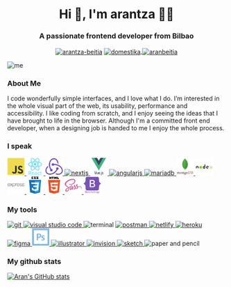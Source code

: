 <h1 align="center">Hi 👋, I'm arantza 👩‍🎤</h1>
<h3 align="center">A passionate frontend developer from Bilbao</h3>
<p align="center">
<a href="https://linkedin.com/in/arantza-beitia" target="blank"><img align="center" src="https://raw.githubusercontent.com/rahuldkjain/github-profile-readme-generator/master/src/images/icons/Social/linked-in-alt.svg" alt="arantza-beitia" height="30" width="40" /></a>
  <a href="https://www.domestika.org/es/colorincolorada/portfolio" target="_blank"><img align="center" src="https://user-images.githubusercontent.com/12766483/129492741-1b163d5f-923e-45f1-a098-d8fa5e874b7a.png" alt="domestika" height="40" width="40" /> </a>
  <a href="https://twitter.com/aranbeitia" target="blank"><img align="center" src="https://raw.githubusercontent.com/rahuldkjain/github-profile-readme-generator/master/src/images/icons/Social/twitter.svg" alt="aranbeitia" height="40" width="50" /></a>
</p>

![me](https://user-images.githubusercontent.com/12766483/129491268-9ba5b015-1bd4-4dd2-844d-05d66f90dadf.jpg)

### About Me

<p>I code wonderfully simple interfaces, and I love what I do. I’m interested in the whole visual part of the web, its usability, performance and accessibility. I like coding from scratch, and I enjoy seeing the ideas that I have brought to life in the browser. Although I'm a committed front end developer, when a designing job is handed to me I enjoy the whole process.</p>

### I speak

<p align="left">
  <a href="https://developer.mozilla.org/en-US/docs/Web/JavaScript" target="_blank"> <img src="https://raw.githubusercontent.com/devicons/devicon/master/icons/javascript/javascript-original.svg" alt="javascript" width="40" height="40"/> </a> 
	<a href="https://reactjs.org/" target="_blank" rel="noreferrer"> <img src="https://raw.githubusercontent.com/devicons/devicon/master/icons/react/react-original-wordmark.svg" alt="react" width="40" height="40"/> </a> 
	<a href="https://redux.js.org" target="_blank" rel="noreferrer"> <img src="https://raw.githubusercontent.com/devicons/devicon/master/icons/redux/redux-original.svg" alt="redux" width="40" height="40"/> </a> 
	<a href="https://nextjs.org/" target="_blank" rel="noreferrer"> <img src="https://cdn.worldvectorlogo.com/logos/nextjs-2.svg" alt="nextjs" width="40" height="40"/> </a>
  <a href="https://vuejs.org/" target="_blank"> <img src="https://raw.githubusercontent.com/devicons/devicon/master/icons/vuejs/vuejs-original-wordmark.svg" alt="vuejs" width="40" height="40"/> </a>
  <a href="https://angular.io" target="_blank"> <img src="https://angular.io/assets/images/logos/angular/angular.svg" alt="angularjs" width="40" height="40"/> </a> 
	<a href="https://mariadb.org/" target="_blank" rel="noreferrer"> <img src="https://www.vectorlogo.zone/logos/mariadb/mariadb-icon.svg" alt="mariadb" width="40" height="40"/> </a> 
	<a href="https://www.mongodb.com/" target="_blank" rel="noreferrer"> <img src="https://raw.githubusercontent.com/devicons/devicon/master/icons/mongodb/mongodb-original-wordmark.svg" alt="mongodb" width="40" height="40"/> </a>
	<a href="https://nodejs.org" target="_blank" rel="noreferrer"> <img src="https://raw.githubusercontent.com/devicons/devicon/master/icons/nodejs/nodejs-original-wordmark.svg" alt="nodejs" width="40" height="40"/> </a>
	<a href="https://expressjs.com" target="_blank" rel="noreferrer"> <img src="https://raw.githubusercontent.com/devicons/devicon/master/icons/express/express-original-wordmark.svg" alt="express" width="40" height="40"/> </a> 
	<a href="https://www.w3schools.com/css/" target="_blank"> <img src="https://raw.githubusercontent.com/devicons/devicon/master/icons/css3/css3-original-wordmark.svg" alt="css3" width="40" height="40"/> </a>
	<a href="https://www.w3.org/html/" target="_blank"> <img src="https://raw.githubusercontent.com/devicons/devicon/master/icons/html5/html5-original-wordmark.svg" alt="html5" width="40" height="40"/> </a>
	<a href="https://sass-lang.com" target="_blank"> <img src="https://raw.githubusercontent.com/devicons/devicon/master/icons/sass/sass-original.svg" alt="sass" width="40" height="40"/> </a>
	<a href="https://getbootstrap.com" target="_blank"> <img src="https://raw.githubusercontent.com/devicons/devicon/master/icons/bootstrap/bootstrap-plain-wordmark.svg" alt="bootstrap" width="40" height="40"/> </a>

</p>

### My tools

<p align="left"> 
  <a href="https://git-scm.com/" target="_blank"> <img src="https://www.vectorlogo.zone/logos/git-scm/git-scm-icon.svg" alt="git" width="40" height="40"/> </a> 
  <a href="https://code.visualstudio.com/" target="_blank"> <img src="https://user-images.githubusercontent.com/12766483/129493491-fe6f8ccb-7d6a-4348-9212-8e06510d56b7.png" alt="visual studio code" width="40" height="40"/> </a> 
  <img src="https://user-images.githubusercontent.com/12766483/129493519-def50c60-7e80-40c3-9a3a-74d36900217d.png" alt="terminal" width="50" height="45"/> 
	<a href="https://postman.com" target="_blank"> <img src="https://www.vectorlogo.zone/logos/getpostman/getpostman-icon.svg" alt="postman" width="40" height="40"/> </a>    
	<a href="https://www.netlify.com/" target="_blank"> <img src="https://user-images.githubusercontent.com/12766483/129493611-d0f665a4-1305-40e0-932f-5df98791f093.png" alt="netlify" width="40" height="40"/> </a> 
	<a href="https://heroku.com" target="_blank" rel="noreferrer"> <img src="https://www.vectorlogo.zone/logos/heroku/heroku-icon.svg" alt="heroku" width="40" height="40"/> </a> 
	<a href="https://www.figma.com/" target="_blank" rel="noreferrer"> <img src="https://www.vectorlogo.zone/logos/figma/figma-icon.svg" alt="figma" width="40" height="40"/> </a>
  <a href="https://www.photoshop.com/en" target="_blank"> <img src="https://raw.githubusercontent.com/devicons/devicon/master/icons/photoshop/photoshop-line.svg" alt="photoshop" width="40" height="40"/> </a> 
	<a href="https://www.adobe.com/in/products/illustrator.html" target="_blank"> <img src="https://www.vectorlogo.zone/logos/adobe_illustrator/adobe_illustrator-icon.svg" alt="illustrator" width="40" height="40"/> </a> 
  <a href="https://www.invisionapp.com/" target="_blank"> <img src="https://www.vectorlogo.zone/logos/invisionapp/invisionapp-icon.svg" alt="invision" width="40" height="40"/> </a> 
 	<a href="https://www.sketch.com/" target="_blank"> <img src="https://www.vectorlogo.zone/logos/sketchapp/sketchapp-icon.svg" alt="sketch" width="40" height="40"/> </a>
<img src="https://user-images.githubusercontent.com/12766483/129493329-db7a537a-61e2-4cf8-a72e-26ab3d813ff4.png" alt="paper and pencil" width="40" height="40"/>

</p>

### My github stats

[![Aran's GitHub stats](https://github-readme-stats.vercel.app/api?username=AranBeitia&show_icons=true&theme=radical)](https://github.com/AranBeitia/github-readme-stats)
